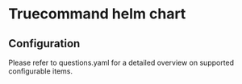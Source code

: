 # Truecommand helm chart

## Configuration

Please refer to questions.yaml for a detailed overview on supported configurable items.
